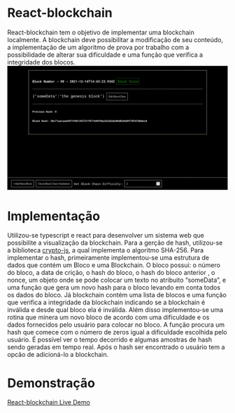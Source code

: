 # React-blockchain
React-blockchain tem o objetivo de implementar uma blockchain localmente. A
blockchain deve possibilitar a modificação de seu conteúdo, a implementação de um
algoritmo de prova por trabalho com a possibilidade de alterar sua dificuldade
e uma função que verifica a integridade dos blocos.
![](screenshots/react-blockchain.gif)
# Implementação
Utilizou-se typescript e react para desenvolver um sistema web que possibilite a visualização 
da blockchain.
Para a gerção de hash, utilizou-se a biblioteca [crypto-js](https://www.npmjs.com/package/crypto-js), a qual implementa o
algoritmo SHA-256. Para implementar o hash, primeiramente implementou-se
uma estrutura de dados que contém um Bloco e uma Blockchain.
O bloco possui: o número do bloco, a data de crição, o hash do bloco, o
hash do bloco anterior , o nonce, um objeto onde se pode colocar um texto
no atribuito “someData”, e uma função que gera um novo hash para o bloco
levando em conta todos os dados do bloco. Já blockchain contém uma lista
de blocos e uma função que verifica a integridade da blockchain indicando se a
blockchain é inválida e desde qual bloco ela é inválida.
Além disso implementou-se uma rotina que minera um novo bloco de acordo
com uma dificuldade e os dados fornecidos pelo usuário para colocar no bloco. A
função procura um hash que comece com o número de zeros igual a dificuldade
escolhida pelo usuário.  É possível ver o tempo decorrido e algumas amostras de
hash sendo geradas em tempo real. Após o hash ser encontrado o usuário tem
a opcão de adicioná-lo a blockchain.

# Demonstração
[React-blockchain Live Demo](https://taiguz.github.io/react-blockchain/)
